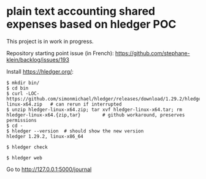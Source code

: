 # plain text accounting shared expenses based on hledger POC

This project is in work in progress.  

Repository starting point issue (in French): https://github.com/stephane-klein/backlog/issues/193

Install https://hledger.org/:

```
$ mkdir bin/
$ cd bin
$ curl -LOC- https://github.com/simonmichael/hledger/releases/download/1.29.2/hledger-linux-x64.zip   # can rerun if interrupted
$ unzip hledger-linux-x64.zip; tar xvf hledger-linux-x64.tar; rm hledger-linux-x64.{zip,tar}        # github workaround, preserves permissions
$ cd -
$ hledger --version  # should show the new version
hledger 1.29.2, linux-x86_64
```

```
$ hledger check
```

```
$ hledger web
```

Go to http://127.0.0.1:5000/journal

